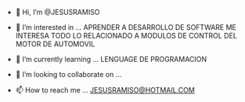 - 👋 Hi, I’m @JESUSRAMISO
- 👀 I’m interested in ...
APRENDER A DESARROLLO DE SOFTWARE ME INTERESA TODO LO RELACIONADO A MODULOS DE CONTROL DEL MOTOR DE AUTOMOVIL

- 🌱 I’m currently learning ...
LENGUAGE DE PROGRAMACION
- 💞️ I’m looking to collaborate on ...
- 📫 How to reach me ...
JESUSRAMISO@HOTMAIL.COM

<!---
JESUSRAMISO/JESUSRAMISO is a ✨ special ✨ repository because its `README.md` (this file) appears on your GitHub profile.
You can click the Preview link to take a look at your changes.
--->

